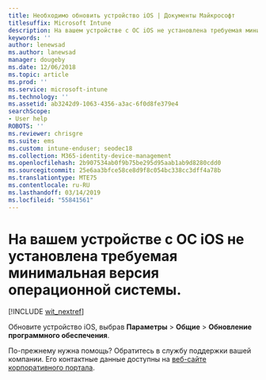 ```yaml
---
title: Необходимо обновить устройство iOS | Документы Майкрософт
titlesuffix: Microsoft Intune
description: На вашем устройстве с ОС iOS не установлена требуемая минимальная версия операционной системы.
keywords: ''
author: lenewsad
ms.author: lanewsad
manager: dougeby
ms.date: 12/06/2018
ms.topic: article
ms.prod: ''
ms.service: microsoft-intune
ms.technology: ''
ms.assetid: ab3242d9-1063-4356-a3ac-6f0d8fe379e4
searchScope:
- User help
ROBOTS: ''
ms.reviewer: chrisgre
ms.suite: ems
ms.custom: intune-enduser; seodec18
ms.collection: M365-identity-device-management
ms.openlocfilehash: 2b907534ab0f9b75be295d95aab1ab9d8280cdd0
ms.sourcegitcommit: 25e6aa3bfce58ce8d9f8c054bc338cc3dff4a78b
ms.translationtype: MTE75
ms.contentlocale: ru-RU
ms.lasthandoff: 03/14/2019
ms.locfileid: "55841561"
---
```

# <a name="your-ios-device-doesnt-have-the-required-minimum-operating-system-version"></a>На вашем устройстве с ОС iOS не установлена требуемая минимальная версия операционной системы.

[!INCLUDE [wit_nextref](includes/end-user-os-update-guidance.md)]

Обновите устройство iOS, выбрав **Параметры** > **Общие** > **Обновление программного обеспечения**.

По-прежнему нужна помощь? Обратитесь в службу поддержки вашей компании. Его контактные данные доступны на [веб-сайте корпоративного портала](https://go.microsoft.com/fwlink/?linkid=2010980).

